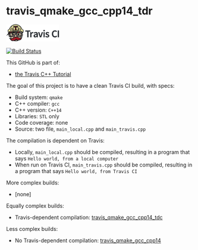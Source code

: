 # travis_qmake_gcc_cpp14_tdr

[![Travis CI logo](TravisCI.png)](https://travis-ci.org)

[![Build Status](https://travis-ci.org/richelbilderbeek/travis_qmake_gcc_cpp14_tdr.svg?branch=master)](https://travis-ci.org/richelbilderbeek/travis_qmake_gcc_cpp14_tdr)

This GitHub is part of:

 * [the Travis C++ Tutorial](https://github.com/richelbilderbeek/travis_cpp_tutorial)
 
The goal of this project is to have a clean Travis CI build, with specs:

 * Build system: `qmake`
 * C++ compiler: `gcc`
 * C++ version: `C++14`
 * Libraries: `STL` only
 * Code coverage: none
 * Source: two file, `main_local.cpp` and `main_travis.cpp`

The compilation is dependent on Travis:

 * Locally, `main_local.cpp` should be compiled, resulting in a program that says `Hello world, from a local computer`
 * When run on Travis CI, `main_travis.cpp` should be compiled, resulting in a program that says `Hello world, from Travis CI`

More complex builds:
 * [none]

Equally complex builds:
 * Travis-dependent compilation: [travis_qmake_gcc_cpp14_tdc](https://www.github.com/richelbilderbeek/travis_qmake_gcc_cpp14_tdc)

Less complex builds:
 * No Travis-dependent compilation: [travis_qmake_gcc_cpp14](https://www.github.com/richelbilderbeek/travis_qmake_gcc_cpp14)

